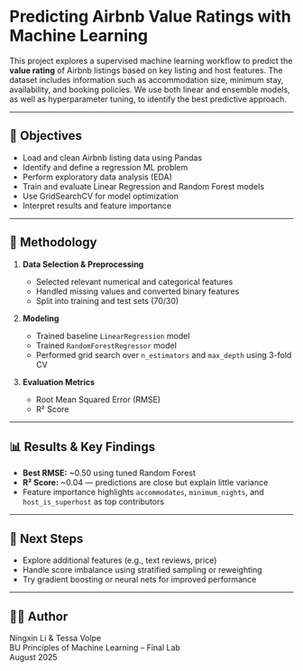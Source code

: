 # Predicting Airbnb Value Ratings with Machine Learning

This project explores a supervised machine learning workflow to predict the **value rating** of Airbnb listings based on key listing and host features. The dataset includes information such as accommodation size, minimum stay, availability, and booking policies. We use both linear and ensemble models, as well as hyperparameter tuning, to identify the best predictive approach.

---

## 🧠 Objectives
- Load and clean Airbnb listing data using Pandas
- Identify and define a regression ML problem
- Perform exploratory data analysis (EDA)
- Train and evaluate Linear Regression and Random Forest models
- Use GridSearchCV for model optimization
- Interpret results and feature importance

---

## 🔧 Methodology
1. **Data Selection & Preprocessing**
   - Selected relevant numerical and categorical features
   - Handled missing values and converted binary features
   - Split into training and test sets (70/30)

2. **Modeling**
   - Trained baseline `LinearRegression` model
   - Trained `RandomForestRegressor` model
   - Performed grid search over `n_estimators` and `max_depth` using 3-fold CV

3. **Evaluation Metrics**
   - Root Mean Squared Error (RMSE)
   - R² Score

---

## 📊 Results & Key Findings
- **Best RMSE:** ~0.50 using tuned Random Forest
- **R² Score:** ~0.04 — predictions are close but explain little variance
- Feature importance highlights `accommodates`, `minimum_nights`, and `host_is_superhost` as top contributors

---

## 📌 Next Steps
- Explore additional features (e.g., text reviews, price)
- Handle score imbalance using stratified sampling or reweighting
- Try gradient boosting or neural nets for improved performance

---

## 👩‍💻 Author
Ningxin Li & Tessa Volpe  
BU Principles of Machine Learning – Final Lab  
August 2025
